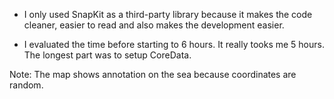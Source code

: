 - I only used SnapKit as a third-party library because it makes the code cleaner, easier to read and also makes the development easier.

- I evaluated the time before starting to 6 hours. It really tooks me 5 hours. The longest part was to setup CoreData.


Note: The map shows annotation on the sea because coordinates are random.